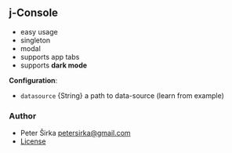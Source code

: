## j-Console

- easy usage
- singleton
- modal
- supports app tabs
- supports __dark mode__

__Configuration__:

- `datasource` {String} a path to data-source (learn from example)

### Author

- Peter Širka <petersirka@gmail.com>
- [License](https://www.totaljs.com/license/)